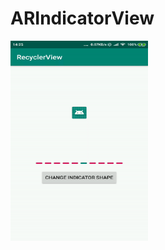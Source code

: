 # ARIndicatorView
<p>  
<img src="https://raw.githubusercontent.com/MartinStamenkovski/ARIndicatorView/gifs/change_shape_gif.gif" alt="" width="220" height="320">   
</p>
